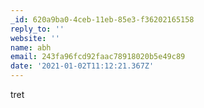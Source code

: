 ```yaml
---
_id: 620a9ba0-4ceb-11eb-85e3-f36202165158
reply_to: ''
website: ''
name: abh
email: 243fa96fcd92faac78918020b5e49c89
date: '2021-01-02T11:12:21.367Z'
---
```

tret
